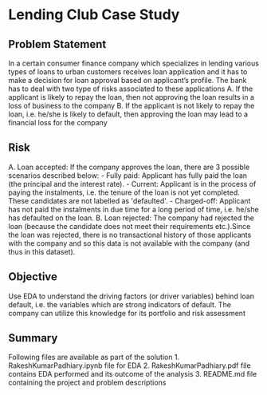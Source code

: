 # Lending Club Case Study


## Problem Statement

In a certain consumer finance company which specializes in lending various types of loans to urban customers receives loan application and it has to make a decision for loan approval based on applicant’s profile. The bank has to deal with two type of risks associated to these applications
	A. If the applicant is likely to repay the loan, then not approving the loan results in a loss of business to the company
	B. If the applicant is not likely to repay the loan, i.e. he/she is likely to default, then approving the loan may lead to a financial loss for the company
## Risk

A. Loan accepted: If the company approves the loan, there are 3 possible scenarios described below:
	- Fully paid: Applicant has fully paid the loan (the principal and the interest rate).
	- Current: Applicant is in the process of paying the instalments, i.e. the tenure of the loan is not yet completed. These candidates are not labelled as 'defaulted'.
	- Charged-off: Applicant has not paid the instalments in due time for a long period of time, i.e. he/she has defaulted on the loan.
B. Loan rejected: The company had rejected the loan (because the candidate does not meet their requirements etc.).Since the loan was rejected, there is no transactional history of those applicants with the company and so this data is not available with the company (and thus in this dataset).

## Objective

Use EDA to understand the driving factors (or driver variables) behind loan default, i.e. the variables which are strong indicators of default. The company can utilize this knowledge for its portfolio and risk assessment

## Summary

Following files are available as part of the solution
	1. RakeshKumarPadhiary.ipynb file for EDA
	2. RakeshKumarPadhiary.pdf file contains EDA performed and its outcome of the analysis
	3. README.md file containing the project and problem descriptions
